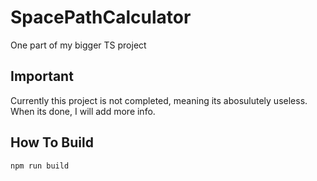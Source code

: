 # SpacePathCalculator
One part of my bigger TS project

## Important
Currently this project is not completed, meaning its abosulutely useless. When its done, I will add more info.

## How To Build
```
npm run build
```